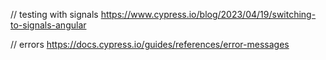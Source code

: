 // testing with signals
https://www.cypress.io/blog/2023/04/19/switching-to-signals-angular

// errors
https://docs.cypress.io/guides/references/error-messages
